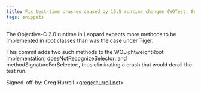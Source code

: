 ```yaml
---
title: Fix test-time crashes caused by 10.5 runtime changes (WOTest, 8e83a65)
tags: snippets
---
```


The Objective-C 2.0 runtime in Leopard expects more methods to be implemented in root classes than was the case under Tiger.

This commit adds two such methods to the WOLightweightRoot implementation, doesNotRecognizeSelector: and methodSignatureForSelector:, thus eliminating a crash that would derail the test run.

Signed-off-by: Greg Hurrell &lt;greg@hurrell.net&gt;
